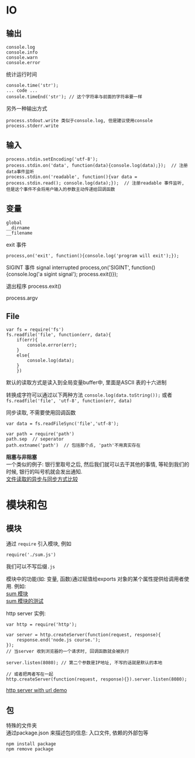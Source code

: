 # IO
## 输出
```
console.log
console.info
console.warn
console.error
```

统计运行时间
```
console.time('str');
... code ...
console.timeEnd('str'); // 这个字符串与前面的字符串要一样
```

另外一种输出方式
```
process.stdout.write 类似于console.log, 但是建议使用console
process.stderr.write
```

## 输入
```
process.stdin.setEncoding('utf-8');
process.stdin.on('data', function(data){console.log(data);});  // 注册data事件监听
process.stdin.on('readable', function(){var data = process.stdin.read(); console.log(data);});  // 注册readable 事件监听, 但是这个事件不会将用户输入的参数主动传递给回调函数
```

##  变量
```
global
__dirname
__filename
```

exit 事件
```
process,on('exit', function(){console.log('program will exit');});  
```

SIGINT 事件 signal interrupted
process,on('SIGINT', function(){console.log('a sigint signal'); process.exit()});  

退出程序
process.exit()

process.argv

## File
```
var fs = require('fs')
fs.readfile('file', function(err, data){
	if(err){
		console.error(err);
	}
	else{
		console.log(data);
	}
	})
```
默认的读取方式是读入到全局变量buffer中, 里面是ASCII 表的十六进制

转换成字符可以通过以下两种方法
`console.log(data.toString());` 或者
`fs.readfile('file', 'utf-8', function(err, data)`

同步读取, 不需要使用回调函数
```
var data = fs.readFileSync('file','utf-8');
```

```
var path = require('path')
path.sep  // seperator
path.extname('path')  // 包括那个点, 'path'不用真实存在
```
**阻塞与非阻塞**  
一个类似的例子: 银行里取号之后, 然后我们就可以去干其他的事情, 等轮到我们的时候, 银行的叫号机就会发出通知.  
[文件读取的异步与同步方式比较](../demo/node.js/sync_async.js)

# 模块和包
## 模块
通过 `require` 引入模块, 例如
```
require('./sum.js')
```
我们可以不写后缀`.js`

模块中的功能(如: 变量, 函数)通过赋值给exports 对象的某个属性提供给调用者使用.
例如:  
[sum 模块](../demo/node.js/sum.js)  
[sum 模块的测试](../demo/node.js/sum_test.js)

http server 实例:
```
var http = require('http');

var server = http.createServer(function(request, response){
	response.end('node.js course.');	
});
// 当server 收到浏览器的一个请求时, 回调函数就会被执行

server.listen(8080); // 第二个参数是IP地址, 不写的话就是默认的本地

// 或者把两者写在一起
http.createServer(function(request, response){}).server.listen(8080);
```

[http server with url demo](../demo/node.js/http_server.js)

## 包
特殊的文件夹  
通过package.json 来描述包的信息: 入口文件, 依赖的外部包等
```
npm install package
npm remove package
```

